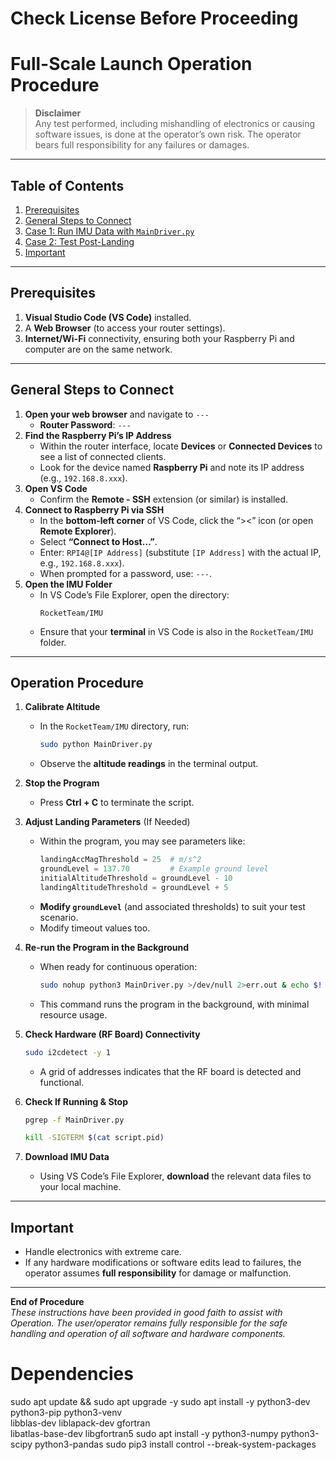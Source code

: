 # Check License Before Proceeding

# Full-Scale Launch Operation Procedure

> **Disclaimer**  
> Any test performed, including mishandling of electronics or causing software issues, is done at the operator’s own risk. The operator bears full responsibility for any failures or damages.

---

## Table of Contents
1. [Prerequisites](#prerequisites)
2. [General Steps to Connect](#general-steps-to-connect)
3. [Case 1: Run IMU Data with `MainDriver.py`](#case-1-run-imu-data-with-maindriverpy)
4. [Case 2: Test Post-Landing](#case-2-test-post-landing)
5. [Important](#important)

---

## Prerequisites
1. **Visual Studio Code (VS Code)** installed.
2. A **Web Browser** (to access your router settings).
3. **Internet/Wi-Fi** connectivity, ensuring both your Raspberry Pi and computer are on the same network.

---

## General Steps to Connect

1. **Open your web browser** and navigate to `---`
   - **Router Password**: `---`
2. **Find the Raspberry Pi’s IP Address**  
   - Within the router interface, locate **Devices** or **Connected Devices** to see a list of connected clients.  
   - Look for the device named **Raspberry Pi** and note its IP address (e.g., `192.168.8.xxx`).
3. **Open VS Code**  
   - Confirm the **Remote - SSH** extension (or similar) is installed.
4. **Connect to Raspberry Pi via SSH**  
   - In the **bottom-left corner** of VS Code, click the “><” icon (or open **Remote Explorer**).  
   - Select **“Connect to Host…”**.  
   - Enter: `RPI4@[IP Address]` (substitute `[IP Address]` with the actual IP, e.g., `192.168.8.xxx`).  
   - When prompted for a password, use: `---`.
5. **Open the IMU Folder**  
   - In VS Code’s File Explorer, open the directory:  
     ```
     RocketTeam/IMU
     ```
   - Ensure that your **terminal** in VS Code is also in the `RocketTeam/IMU` folder.

---

## Operation Procedure

1. **Calibrate Altitude**  
   - In the `RocketTeam/IMU` directory, run:
     ```bash
     sudo python MainDriver.py
     ```
   - Observe the **altitude readings** in the terminal output.

2. **Stop the Program**  
   - Press **Ctrl + C** to terminate the script.

3. **Adjust Landing Parameters** (If Needed)  
   - Within the program, you may see parameters like:
     ```python
     landingAccMagThreshold = 25  # m/s^2
     groundLevel = 137.70         # Example ground level
     initialAltitudeThreshold = groundLevel - 10
     landingAltitudeThreshold = groundLevel + 5
     ```
   - **Modify `groundLevel`** (and associated thresholds) to suit your test scenario.
   - Modify timeout values too. 

4. **Re-run the Program in the Background**  
   - When ready for continuous operation:
     ```bash
     sudo nohup python3 MainDriver.py >/dev/null 2>err.out & echo $! > script.pid
     ```
   - This command runs the program in the background, with minimal resource usage.

5. **Check Hardware (RF Board) Connectivity**
   ```bash
   sudo i2cdetect -y 1
   ```
   - A grid of addresses indicates that the RF board is detected and functional.

6. **Check If Running & Stop**
   ```bash
   pgrep -f MainDriver.py
   ```  
   ```bash
   kill -SIGTERM $(cat script.pid)
   ```

7. **Download IMU Data**  
   - Using VS Code’s File Explorer, **download** the relevant data files to your local machine.

---

## Important

- Handle electronics with extreme care.  
- If any hardware modifications or software edits lead to failures, the operator assumes **full responsibility** for damage or malfunction.

---

**End of Procedure**  
_These instructions have been provided in good faith to assist with Operation. The user/operator remains fully responsible for the safe handling and operation of all software and hardware components._


# Dependencies
sudo apt update && sudo apt upgrade -y
sudo apt install -y python3-dev python3-pip python3-venv \
    libblas-dev liblapack-dev gfortran \
    libatlas-base-dev libgfortran5
sudo apt install -y python3-numpy python3-scipy python3-pandas
sudo pip3 install control --break-system-packages

```


